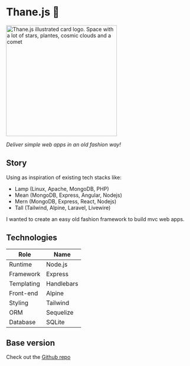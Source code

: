 # Thane.js 🌌

<img
  width='300'
  src='https://github.com/user-attachments/assets/bdec84cc-8d7a-4e99-97cf-65640077639e'
  alt='Thane.js illustrated card logo. Space with a lot of stars, plantes, cosmic clouds and a comet'>

*Deliver simple web apps in an old fashion way!*

## Story

Using as inspiration of existing tech stacks like:

- Lamp (Linux, Apache, MongoDB, PHP)
- Mean (MongoDB, Express, Angular, Nodejs)
- Mern (MongoDB, Express, React, Nodejs)
- Tall (Tailwind, Alpine, Laravel, Livewire)

I wanted to create an easy old fashion framework to build mvc web apps.

## Technologies

|    Role     |     Name    |
| ----------- | ----------- |
| Runtime     |   Node.js   |
| Framework   |   Express   | 
| Templating  |  Handlebars |
| Front-end   |    Alpine   |
| Styling     |   Tailwind  |
| ORM         |   Sequelize |
| Database    |    SQLite   |

## Base version

Check out the [Github repo](https://github.com/barcellos-pedro/poc-express-handlebars)
